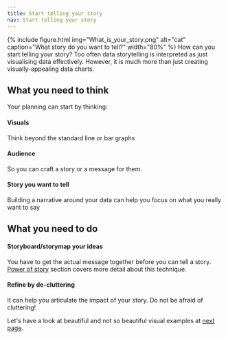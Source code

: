 ```yaml
---
title: Start telling your story
nav: Start telling your story
---
```

{% include figure.html img="What_is_your_story.png" alt="cat" caption="What story do you want to tell?" width="80%" %}
How can you start telling your story? Too often data storytelling is interpreted as just visualising data effectively. However, it is much more than just creating visually-appealing data charts. 

## What you need to think

Your planning can start by thinking:

#### Visuals
Think beyond the standard line or bar graphs
#### Audience
So you can craft a story or a message for them.
#### Story you want to tell
Building a narrative around your data can help you focus on what you really want to say

## What you need to do
#### Storyboard/storymap your ideas
You have to get the actual message together before you can tell a story. [Power of story](https://masamiy.github.io/content/3-Power-of-story.html) section covers more detail about this technique. 

#### Refine by de-cluttering
It can help you articulate the impact of your story. Do not be afraid of cluttering!


Let's have a look at beautiful and not so beautiful visual examples at [next page](https://masamiy.github.io/content/2-Visuals.html).
